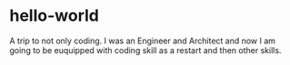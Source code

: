 # hello-world
A trip to not only coding.
I was an Engineer and Architect and now I am going to be euquipped with coding skill as a restart and then other skills.
